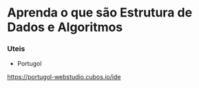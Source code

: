 # Aprenda o que são Estrutura de Dados e Algoritmos


### Uteis

- Portugol

https://portugol-webstudio.cubos.io/ide





